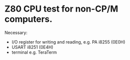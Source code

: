 # Z80 CPU test for non-CP/M computers.

Necessary:
* I/O register for writing and reading, e.g. PA i8255 (0E0H)
* USART i8251 (0E4H)
* terminal e.g. TeraTerm
